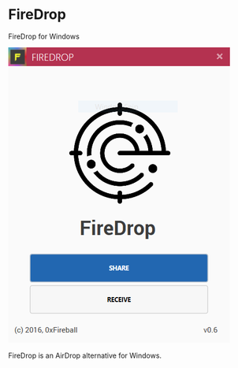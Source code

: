 # FireDrop
FireDrop for Windows

![screenshot](firedrop.PNG)

FireDrop is an AirDrop alternative for Windows.
